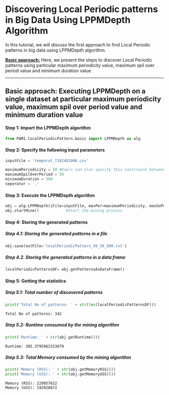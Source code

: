 # Discovering Local Periodic patterns in Big Data Using LPPMDepth Algorithm

In this tutorial, we will discuss the first approach to find Local Periodic patterns in big data using LPPMDepth algorithm.

[__Basic approach:__](#basicApproach) Here, we present the steps to discover Local Periodic patterns using particular maximum periodicity value, maximum spil over period value and minimum duration value

***

## <a id='basicApproach'>Basic approach: Executing LPPMDepth on a single dataset at particular maximum periodicity value, maximum spil over period value and minimum duration value</a>

#### Step 1: Import the LPPMDepth algorithm


```python
from PAMI.localPeriodicPattern.basic import LPPMDepth as alg
```

#### Step 2: Specify the following input parameters


```python
inputFile = 'temporal_T10I4D100K.csv'

maximumPeriodicity = 50 #Users can also specify this constraint between 0 to 1.
maximumSpilOverPeriod = 50
minimumDuration = 500
seperator = ','       
```

#### Step 3: Execute the LPPMDepth algorithm


```python
obj = alg.LPPMDepth(iFile=inputFile, maxPer=maximumPeriodicity, maxSoPer=maximumSpilOverPeriod, minDur=minimumDuration, sep=seperator)    #initialize
obj.startMine()            #Start the mining process
```

#### Step 4: Storing the generated patterns

##### Step 4.1: Storing the generated patterns in a file


```python
obj.save(outFile='localPeriodicPattern_50_50_500.txt')
```

##### Step 4.2. Storing the generated patterns in a data frame


```python
localPeriodicPatternsDF= obj.getPatternsAsDataFrame()
```

#### Step 5: Getting the statistics

##### Step 5.1: Total number of discovered patterns 


```python
print('Total No of patterns: ' + str(len(localPeriodicPatternsDF)))
```

    Total No of patterns: 342


##### Step 5.2: Runtime consumed by the mining algorithm


```python
print('Runtime: ' + str(obj.getRuntime()))
```

    Runtime: 385.3795962333679


##### Step 5.3: Total Memory consumed by the mining algorithm


```python
print('Memory (RSS): ' + str(obj.getMemoryRSS()))
print('Memory (USS): ' + str(obj.getMemoryUSS()))
```

    Memory (RSS): 229957632
    Memory (USS): 192028672

